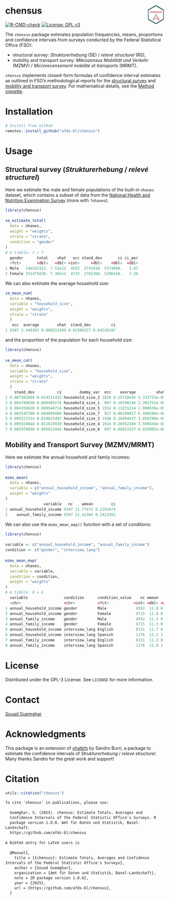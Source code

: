 <!-- README.md is generated from README.Rmd. Please edit that file -->

# chensus <img src="man/figures/logo.png" align="right" width="10%" />

[![R-CMD-check](https://github.com/afds-bl/chensus/actions/workflows/R-CMD-check.yaml/badge.svg)](https://github.com/afds-bl/chensus/actions/workflows/R-CMD-check.yaml)
[![License: GPL
v3](https://img.shields.io/badge/license-GPL--3-blue.svg)](https://www.gnu.org/licenses/gpl-3.0.en.html)

The `chensus` package estimates population frequencies, means,
proportions and confidence intervals from surveys conducted by the
Federal Statistical Office (FSO):

- structural survey: *Strukturerhebung* (SE) / *relevé structurel* (RS),
- mobility and transport survey: *Mikrozensus Mobilität und Verkehr*
  (MZMV) / *Microrecensement mobilité et transports* (MRMT).

`chensus` implements closed-form formulas of confidence interval
estimates as outlined in FSO’s methodological reports for the
[structural
survey](https://www.bfs.admin.ch/bfs/en/home/services/research/methodological-reports.assetdetail.11187024.html)
and [mobility and transport
survey](https://www.bfs.admin.ch/bfs/fr/home/statistiques/mobilite-transports/enquetes/mzmv.assetdetail.24266729.html).
For mathematical details, see the [Method
vignette](articles/method.html).

# Installation

``` r
# Install from GitHub
remotes::install_github("afds-bl/chensus")
```

# Usage

## Structural survey (*Strukturerhebung* / *relevé structurel*)

Here we estimate the male and female populations of the built-in
`nhanes` dataset, which contains a subset of data from the [National
Health and Nutrition Examination
Survey](https://wwwn.cdc.gov/Nchs/Nhanes/2015-2016/DEMO_I.htm) (more
with `?nhanes`).

``` r
library(chensus)

se_estimate_total(
  data = nhanes,
  weight = "weights",
  strata = "strata",
  condition = "gender"
)
# A tibble: 2 × 7
  gender      total    vhat   occ stand_dev       ci ci_per
  <fct>       <dbl>   <dbl> <int>     <dbl>    <dbl>  <dbl>
1 Male   146242153. 7.52e12  4592  2741918. 5374060.   3.67
2 Female 151475830. 7.30e12  4715  2702304. 5296418.   3.50
```

We can also estimate the average household size:

``` r
se_mean_num(
  data = nhanes,
  variable = "household_size",
  weight = "weights",
  strata = "strata"
  )
   occ  average        vhat  stand_dev         ci
1 9307 3.449383 0.000533299 0.02309327 0.04526197
```

and the proportion of the population for each household size:

``` r
library(chensus)

se_mean_cat(
  data = nhanes, 
  variable = "household_size", 
  weight = "weights",
  strata = "strata"
  )
    stand_dev          ci        dummy_var  occ    average         vhat
1 0.007301886 0.014311433 household_size_2 1630 0.25710445 5.331753e-05
2 0.004798698 0.009405276 household_size_1  807 0.10700246 2.302751e-05
3 0.004359628 0.008544714 household_size_5 1554 0.13231214 1.900636e-05
4 0.002545700 0.004989480 household_size_7  917 0.06200017 6.480589e-06
5 0.005523314 0.010825497 household_size_3 1588 0.16994437 3.050700e-05
6 0.005924048 0.011610920 household_size_4 1914 0.20352104 3.509434e-05
7 0.002970690 0.005822446 household_size_6  897 0.06811537 8.825002e-06
```

## Mobility and Transport Survey (MZMV/MRMT)

Here we estimate the annual household and family incomes:

``` r
library(chensus)

mzmv_mean(
  data = nhanes,
  variable = c("annual_household_income", "annual_family_income"),
  weight = "weights"
)
                 variable   nc    wmean        ci
1 annual_household_income 9307 11.77473 0.2393474
2    annual_family_income 9307 11.42304 0.2413382
```

We can also use the `mzmv_mean_map()` function with a set of
conditions:

``` r
library(chensus)

variable <- c("annual_household_income", "annual_family_income")
condition <- c("gender", "interview_lang")

mzmv_mean_map(
  data = nhanes,
  variable = variable,
  condition = condition,
  weight = "weights"
)
# A tibble: 8 × 6
  variable                condition      condition_value    nc wmean    ci
  <chr>                   <chr>          <fct>           <int> <dbl> <dbl>
1 annual_household_income gender         Male             4592  11.9 0.331
2 annual_household_income gender         Female           4715  11.6 0.346
3 annual_family_income    gender         Male             4592  11.5 0.330
4 annual_family_income    gender         Female           4715  11.3 0.352
5 annual_household_income interview_lang English          8131  11.7 0.233
6 annual_household_income interview_lang Spanish          1176  13.2 1.24 
7 annual_family_income    interview_lang English          8131  11.3 0.235
8 annual_family_income    interview_lang Spanish          1176  12.8 1.25 
```

# License

Distributed under the GPL-3 License. See `LICENSE` for more information.

# Contact

[Souad Guemghar](mailto:souad.guemghar@bl.ch)

# Acknowledgments

This package is an extension of
[vhatbfs](https://github.com/gibonet/vhatbfs) by Sandro Burri, a package
to estimate the confidence intervals of *Strukturerhebung* / *relevé
structurel*. Many thanks Sandro for the great work and support!

# Citation

``` r
utils::citation("chensus")
```

    To cite 'chensus' in publications, please use:

      Guemghar, S. (2025). chensus: Estimate Totals, Averages and
      Confidence Intervals of the Federal Statistic Office's Surveys. R
      package version 1.0.0. Amt für Daten und Statistik, Basel-Landschaft.
      https://github.com/afds-bl/chensus

    A BibTeX entry for LaTeX users is

      @Manual{,
        title = {{chensus}: Estimate Totals, Averages and Confidence Intervals of the Federal Statistic Office's Surveys},
        author = {Souad Guemghar},
        organization = {Amt für Daten und Statistik, Basel-Landschaft},
        note = {R package version 1.0.0},
        year = {2025},
        url = {https://github.com/afds-bl/chensus},
      }

